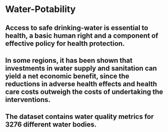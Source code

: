 # Water-Potability
## Access to safe drinking-water is essential to health, a basic human right and a component of effective policy for health protection.
## In some regions, it has been shown that investments in water supply and sanitation can yield a net economic benefit, since the reductions in adverse health effects and health care costs outweigh the costs of undertaking the interventions.
## The dataset contains water quality metrics for 3276 different water bodies.
